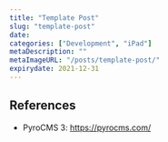 ```yaml
---
title: "Template Post"
slug: "template-post"
date: 
categories: ["Development", "iPad"]
metaDescription: ""
metaImageURL: "/posts/template-post/"
expirydate: 2021-12-31
---
```


## References
- PyroCMS 3: https://pyrocms.com/

[pyro-3]: https://pyrocms.com/
